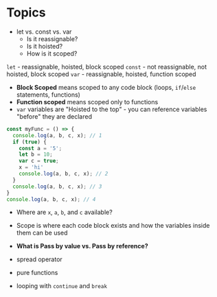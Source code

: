 # Topics

* let vs. const vs. var
  * Is it reassignable?
  * Is it hoisted?
  * How is it scoped?

`let` - reassignable, hoisted, block scoped
`const` - not reassignable, not hoisted, block scoped
`var` - reassignable, hoisted, function scoped

* **Block Scoped** means scoped to any code block (loops, `if`/`else` statements, functions)
* **Function scoped** means scoped only to functions
* `var` variables are "Hoisted to the top" - you can reference variables "before" they are declared

```js
const myFunc = () => {
  console.log(a, b, c, x); // 1
  if (true) {
    const a = '5';
    let b = 10;
    var c = true;
    x = 'hi'
    console.log(a, b, c, x); // 2
  }
  console.log(a, b, c, x); // 3
}
console.log(a, b, c, x); // 4
```
* Where are `x`, `a`, `b`, and `c` available?
* Scope is where each code block exists and how the variables inside them can be used

* **What is Pass by value vs. Pass by reference?**

* spread operator
* pure functions
* looping with `continue` and `break`